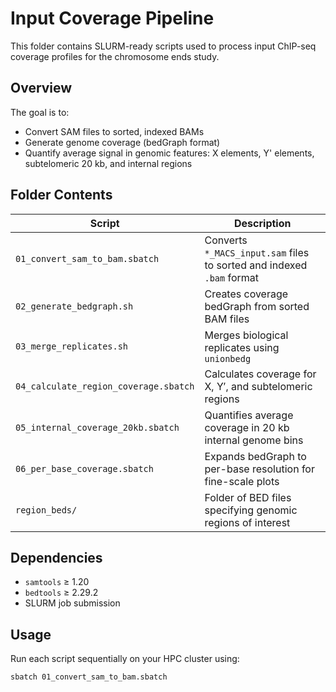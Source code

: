 # Input Coverage Pipeline

This folder contains SLURM-ready scripts used to process input ChIP-seq coverage profiles for the chromosome ends study.

## Overview

The goal is to:
- Convert SAM files to sorted, indexed BAMs
- Generate genome coverage (bedGraph format)
- Quantify average signal in genomic features: X elements, Y' elements, subtelomeric 20 kb, and internal regions

## Folder Contents

| Script | Description |
|--------|-------------|
| `01_convert_sam_to_bam.sbatch` | Converts `*_MACS_input.sam` files to sorted and indexed `.bam` format |
| `02_generate_bedgraph.sh` | Creates coverage bedGraph from sorted BAM files |
| `03_merge_replicates.sh` | Merges biological replicates using `unionbedg` |
| `04_calculate_region_coverage.sbatch` | Calculates coverage for X, Y′, and subtelomeric regions |
| `05_internal_coverage_20kb.sbatch` | Quantifies average coverage in 20 kb internal genome bins |
| `06_per_base_coverage.sbatch` | Expands bedGraph to per-base resolution for fine-scale plots |
| `region_beds/` | Folder of BED files specifying genomic regions of interest |

## Dependencies

- `samtools` ≥ 1.20
- `bedtools` ≥ 2.29.2
- SLURM job submission

## Usage

Run each script sequentially on your HPC cluster using:

```bash
sbatch 01_convert_sam_to_bam.sbatch
